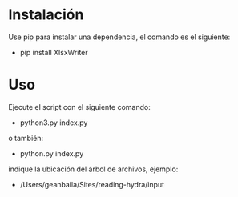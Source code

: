 # Instalación
Use pip para instalar una dependencia, el comando es el siguiente:
- pip install XlsxWriter
# Uso
Ejecute el script con el siguiente comando:
- python3.py index.py 

o también:
- python.py index.py 

indique la ubicación del árbol de archivos, ejemplo: 
- /Users/geanbaila/Sites/reading-hydra/input